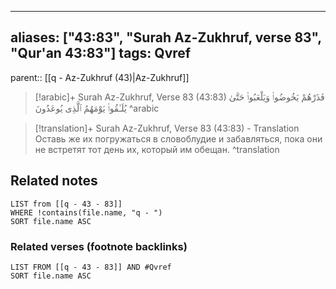 
---
aliases: ["43:83", "Surah Az-Zukhruf, verse 83", "Qur'an 43:83"]
tags: Qvref
---

parent:: [[q - Az-Zukhruf (43)|Az-Zukhruf]]

> [!arabic]+ Surah Az-Zukhruf, Verse 83 (43:83)
> <span class="quran-arabic">فَذَرْهُمْ يَخُوضُوا۟ وَيَلْعَبُوا۟ حَتَّىٰ يُلَـٰقُوا۟ يَوْمَهُمُ ٱلَّذِى يُوعَدُونَ</span>
^arabic

> [!translation]+ Surah Az-Zukhruf, Verse 83 (43:83) - Translation
> Оставь же их погружаться в словоблудие и забавляться, пока они не встретят тот день их, который им обещан.
^translation



## Related notes
```dataview
LIST from [[q - 43 - 83]]
WHERE !contains(file.name, "q - ")
SORT file.name ASC
```

### Related verses (footnote backlinks)
```dataview
LIST FROM [[q - 43 - 83]] AND #Qvref
SORT file.name ASC
```

